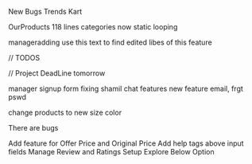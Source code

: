 New Bugs Trends Kart

OurProducts 118 lines
categories now static looping

manageradding
use this text to find edited libes of this feature

// TODOS

// Project DeadLine tomorrow

manager
signup form fixing
shamil chat features
new feature
email, frgt pswd

change products to new
size color




There are bugs

Add feature for Offer Price and Original Price
Add help tags above input fields
Manage Review and Ratings
Setup Explore Below Option

